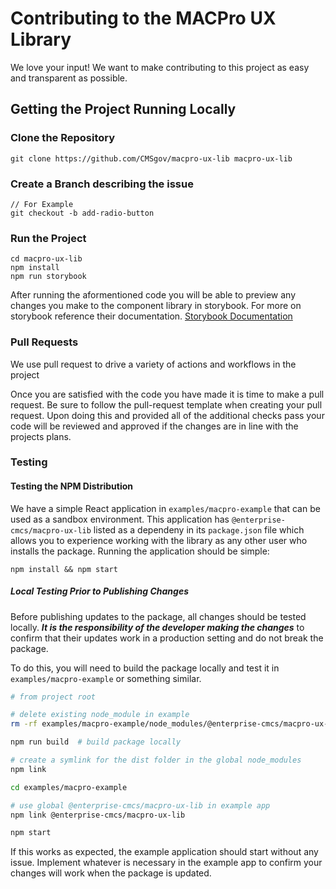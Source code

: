 <!--
Render Markdown in VS Code

SHIFT + CMD/CTRL + V
-->

# Contributing to the MACPro UX Library

We love your input! We want to make contributing to this project as easy and transparent as possible.

## Getting the Project Running Locally

### Clone the Repository

```
git clone https://github.com/CMSgov/macpro-ux-lib macpro-ux-lib
```

### Create a Branch describing the issue

```
// For Example
git checkout -b add-radio-button
```

### Run the Project

```
cd macpro-ux-lib
npm install
npm run storybook
```

After running the aformentioned code you will be able to preview any changes you make to the component library in storybook. For more on storybook reference their documentation.
[Storybook Documentation](https://storybook.js.org/docs/react/get-started/introduction)

### Pull Requests

We use pull request to drive a variety of actions and workflows in the project

Once you are satisfied with the code you have made it is time to make a pull request. Be sure to follow the pull-request template when creating your pull request. Upon doing this and provided all of the additional checks pass your code will be reviewed and approved if the changes are in line with the projects plans.

### Testing

#### Testing the NPM Distribution

We have a simple React application in `examples/macpro-example` that can be used as a sandbox environment. This application has `@enterprise-cmcs/macpro-ux-lib` listed as a dependeny in its `package.json` file which allows you to experience working with the library as any other user who installs the package. Running the application should be simple:

```
npm install && npm start
```

##### Local Testing Prior to Publishing Changes

Before publishing updates to the package, all changes should be tested locally. _**It is the responsibility of the developer making the changes**_ to confirm that their updates work in a production setting and do not break the package.

To do this, you will need to build the package locally and test it in `examples/macpro-example` or something similar.

```bash
# from project root

# delete existing node_module in example
rm -rf examples/macpro-example/node_modules/@enterprise-cmcs/macpro-ux-lib

npm run build  # build package locally

# create a symlink for the dist folder in the global node_modules
npm link

cd examples/macpro-example

# use global @enterprise-cmcs/macpro-ux-lib in example app
npm link @enterprise-cmcs/macpro-ux-lib

npm start
```

If this works as expected, the example application should start without any issue. Implement whatever is necessary in the example app to confirm your changes will work when the package is updated.
